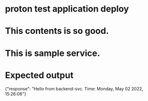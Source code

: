 # proton test application deploy

# This contents is so good.

# This is sample service.

# Expected output

{"response": "Hello from backend-svc. Time: Monday, May 02 2022, 15:26:06"}